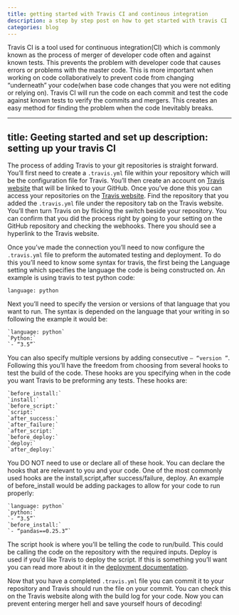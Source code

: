 ```yaml
---
title: getting started with Travis CI and continous integration
description: a step by step post on how to get started with travis CI
categories: blog
---
```


Travis CI is a tool used for continuous integration(CI) which is commonly known as the process of merger of developer code often and against known tests. This prevents the problem with developer code that causes errors or problems with the master code. This is more important when working on code collaboratively to prevent code from changing “underneath” your code(when base code changes that you were not editing or relying on). Travis CI will run the code on each commit and test the code against known tests to verify the commits and mergers. This creates an easy method for finding the problem when the code Inevitably breaks. 

---
title: Geeting started and set up
description: setting up your travis CI 
---

The process of adding Travis to your git repositories is straight forward. You’ll first need to create a `.travis.yml` file within your repository which will be the configuration file for Travis. You’ll then create an account on [Travis website](http://travis-ci.org) that will be linked to your GitHub. Once you’ve done this you can access your repositories on the [Travis website](http://travis-ci.org). Find the repository that you added the `.travis.yml` file under the repository tab on the Travis website. You’ll then turn Travis on by flicking the switch beside your repository. You can confirm that you did the process right by going to your setting on the GitHub repository and checking the webhooks. There you should see a hyperlink to the Travis website.


Once you’ve made the connection you’ll need to now configure the `.travis.yml` file to preform the automated testing and deployment. To do this you’ll need to know some syntax for travis, the first being the Language setting which specifies the language the code is being constructed on. An example is using travis to test python code:

`language: python`

Next you’ll need to specify the version or versions of that language that you want to run. The syntax is depended on the language that your writing in so following the example it would be:

```
`language: python`
`Python:`
`- “3.5”`
```

You can also specify multiple versions by adding consecutive `– “version ”`. Following this you’ll have the freedom from choosing from several hooks to test the build of the code. These hooks are you specifying when in the code you want Travis to be preforming any tests. These hooks are:

```
`before_install:`
`install:`
`before_script:`
`script:`
`after_success:`
`after_failure:`
`after_script:`
`before_deploy:`
`deploy:`
`after_deploy:`
```

You DO NOT need to use or declare all of these hook. You can declare the hooks that are relevant to you and your code. One of the most commonly used hooks are the install,script,after success/failure, deploy. An example of before_install would be adding packages to allow for your code to run properly:

```
`language: python`
`python:`
`- “3.5”`
`before_install:`
`- “pandas==0.25.3”`
```

The script hook is where you’ll be telling the code to run/build. This could be calling the code on the repository with the required inputs. Deploy is used if you’d like Travis to deploy the script. If this is something you’ll want you can read more about it in the [deployment documentation](https://docs.travis-ci.com/user/deployment).

Now that you have a completed `.travis.yml` file you can commit it to your repository and Travis should run the file on your commit. You can check this on the Travis website along with the build log for your code. Now you can prevent entering merger hell and save yourself hours of decoding!

```
